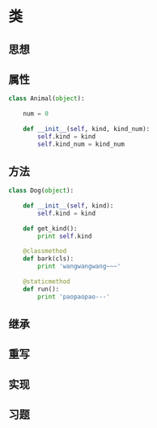 # 类

## 思想

## 属性

```python
class Animal(object):
    
    num = 0
    
    def __init__(self, kind, kind_num):
        self.kind = kind
        self.kind_num = kind_num
```

## 方法

```python
class Dog(object):
    
    def __init__(self, kind):
        self.kind = kind
    
    def get_kind():
        print self.kind
    
    @classmethod
    def bark(cls):
        print 'wangwangwang~~~'
    
    @staticmethod
    def run():
        print 'paopaopao---'
```

## 继承

## 重写

## 实现

## 习题